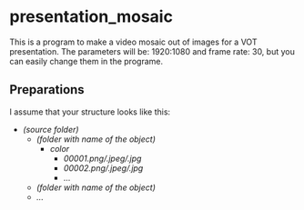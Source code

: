  # presentation_mosaic

This is a program to make a video mosaic out of images for a VOT presentation.
The parameters will be: 1920:1080 and frame rate: 30, but you can easily change them in the programe.

## Preparations

I assume that your structure looks like this:
<i>
* (source folder)
    * (folder with name of the object)
        * color
            * 00001.png/.jpeg/.jpg
            * 00002.png/.jpeg/.jpg
            * ...
    * (folder with name of the object)
    * ...
</i>
